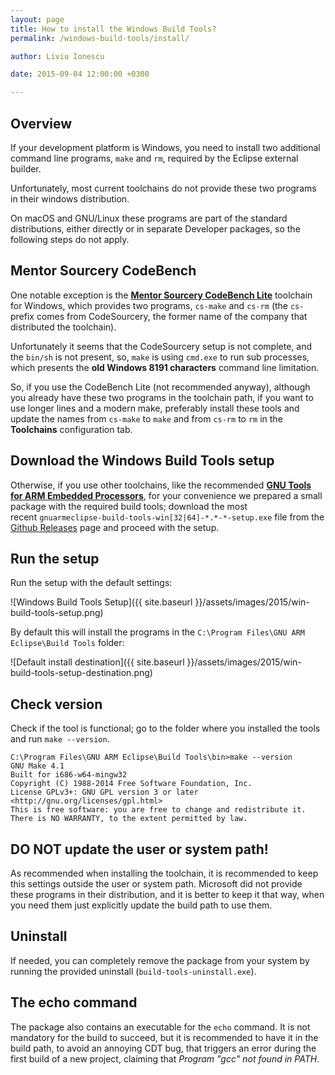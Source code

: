 ```yaml
---
layout: page
title: How to install the Windows Build Tools?
permalink: /windows-build-tools/install/

author: Liviu Ionescu

date: 2015-09-04 12:00:00 +0300

---
```


## Overview

If your development platform is Windows, you need to install two additional command line programs, `make` and `rm`, required by the Eclipse external builder.

Unfortunately, most current toolchains do not provide these two programs in their windows distribution.

On macOS and GNU/Linux these programs are part of the standard distributions, either directly or in separate Developer packages, so the following steps do not apply.

## Mentor Sourcery CodeBench

One notable exception is the **[Mentor Sourcery CodeBench Lite](http://www.mentor.com/embedded-software/sourcery-tools/sourcery-codebench/editions/lite-edition/)** toolchain for Windows, which provides two programs, `cs-make` and `cs-rm` (the `cs-` prefix comes from CodeSourcery, the former name of the company that distributed the toolchain).

Unfortunately it seems that the CodeSourcery setup is not complete, and the `bin/sh` is not present, so, `make` is using `cmd.exe` to run sub processes, which presents the **old Windows 8191 characters** command line limitation.

So, if you use the CodeBench Lite (not recommended anyway), although you already have these two programs in the toolchain path, if you want to use longer lines and a modern make, preferably install these tools and update the names from `cs-make` to `make` and from `cs-rm` to `rm` in the **Toolchains** configuration tab.

## Download the Windows Build Tools setup

Otherwise, if you use other toolchains, like the recommended [**GNU Tools for ARM Embedded Processors**](http://launchpad.net/gcc-arm-embedded), for your convenience we prepared a small package with the required build tools; download the most recent `gnuarmeclipse-build-tools-win[32|64]-*.*-*-setup.exe` file from the [Github Releases](https://github.com/gnuarmeclipse/windows-build-tools/releases) page and proceed with the setup.

## Run the setup

Run the setup with the default settings:

![Windows Build Tools Setup]({{ site.baseurl }}/assets/images/2015/win-build-tools-setup.png)

By default this will install the programs in the `C:\Program Files\GNU ARM Eclipse\Build Tools` folder:

![Default install destination]({{ site.baseurl }}/assets/images/2015/win-build-tools-setup-destination.png)

## Check version

Check if the tool is functional; go to the folder where you installed the tools and run `make --version`.

```
C:\Program Files\GNU ARM Eclipse\Build Tools\bin>make --version
GNU Make 4.1
Built for i686-w64-mingw32
Copyright (C) 1988-2014 Free Software Foundation, Inc.
License GPLv3+: GNU GPL version 3 or later <http://gnu.org/licenses/gpl.html>
This is free software: you are free to change and redistribute it.
There is NO WARRANTY, to the extent permitted by law.
```

## DO NOT update the user or system path!

As recommended when installing the toolchain, it is recommended to keep this settings outside the user or system path. Microsoft did not provide these programs in their distribution, and it is better to keep it that way, when you need them just explicitly update the build path to use them.

## Uninstall

If needed, you can completely remove the package from your system by running the provided uninstall (`build-tools-uninstall.exe`).

## The echo command

The package also contains an executable for the `echo` command. It is not mandatory for the build to succeed, but it is recommended to have it in the build path, to avoid an annoying CDT bug, that triggers an error during the first build of a new project, claiming that _Program "gcc" not found in PATH_.
